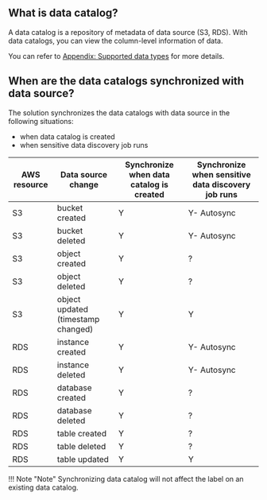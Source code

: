 ## What is data catalog?
A data catalog is a repository of metadata of data source (S3, RDS). With data catalogs, you can view the column-level information of data. 

You can refer to [Appendix: Supported data types](appendix-supported-data-types.md) for more details.

## When are the data catalogs synchronized with data source?

The solution synchronizes the data catalogs with data source in the following situations:

- when data catalog is created
- when sensitive data discovery job runs

| AWS resource | Data source change | Synchronize when data catalog is created | Synchronize when sensitive data discovery job runs |
| --- | --- | --- | --- |
| S3 | bucket created | Y | Y- Autosync |
| S3 | bucket deleted | Y | Y- Autosync |
| S3 | object created | Y | ? |
| S3 | object deleted | Y | ? |
| S3 | object updated (timestamp changed) | Y | Y |
| RDS | instance created | Y | Y- Autosync |
| RDS | instance deleted | Y | Y- Autosync |
| RDS | database created | Y | ? |
| RDS | database deleted | Y | ? |
| RDS | table created | Y | ? |
| RDS | table deleted | Y | ? |
| RDS | table updated | Y | Y |

!!! Note "Note"
    Synchronizing data catalog will not affect the label on an existing data catalog.